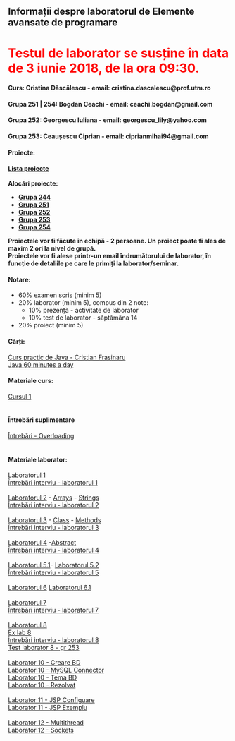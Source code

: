 <h2>Informații despre laboratorul de Elemente avansate de programare</h2>

<h1 style="color:red">Testul de laborator se susține în data de 3 iunie 2018, de la ora 09:30.</h1>

<h4>Curs: Cristina Dăscălescu - email: cristina.dascalescu@prof.utm.ro </h4>
<h4>Grupa 251 | 254: Bogdan Ceachi - email: ceachi.bogdan@gmail.com </h4>
<h4>Grupa 252: Georgescu Iuliana - email: georgescu_lily@yahoo.com</h4>
<h4>Grupa 253: Ceaușescu Ciprian - email: ciprianmihai94@gmail.com</h4>

<h4>Proiecte:<h4>
<a href="https://drive.google.com/open?id=1Kt9qCRwvrYQXA54aq1Qr8iGhAG5iEFZ3">Lista proiecte</a>
<br><br>
Alocări proiecte:
<ul>
  <li><a href="https://docs.google.com/spreadsheets/d/1-VADEOCn9KbVtdPTTleFuahrjygM4Q02G4ecJIdcmzU/edit?usp=sharing">Grupa 244</a></li>
  <li><a href="https://docs.google.com/spreadsheets/d/1Lrk-NpJYTuXVvljSDTsDo5lR6m5GbdQ2Jhki1ZbAz5g/edit?usp=sharing">Grupa 251</a></li>
  <li><a href="https://docs.google.com/spreadsheets/d/1fZPUEMvQ6Zkqf2rspggAn3y6JP8PHLVOvpAPTkGjCyU/edit?usp=sharing">Grupa 252</a></li>
  <li><a href="https://docs.google.com/spreadsheets/d/1R0NdpCb95gow3MWoj1bZtzeNibHvVCqEM5sLEpSYpiY/edit?usp=sharing">Grupa 253</a></li>
  <li><a href="https://docs.google.com/spreadsheets/d/1C8TuFUU7lvrkksjVtx3eFCaDKmbf1B6HitH3vKc68CA/edit?usp=sharing">Grupa 254</a></li>
</ul>
Proiectele vor fi făcute în echipă - 2 persoane. Un proiect poate fi ales de maxim 2 ori la nivel de grupă.
<br>
Proiectele vor fi alese printr-un email îndrumătorului de laborator, în funcție de detaliile pe care le primiți la laborator/seminar.

<h4>Notare: </h4>
<ul>
  <li>
    60% examen scris (minim 5)
  </li>
  <li>
    20% laborator (minim 5), compus din 2 note:
    <ul>
      <li>
        10% prezență - activitate de laborator
      </li>
      <li>
        10% test de laborator - săptămâna 14 
      </li>
    </ul>
  </li>
  <li>
    20% proiect (minim 5)
  </li>
</ul>

<h4>Cărți:</h4>
<a href="https://drive.google.com/open?id=1e90JGdGEBI2KYjV_h1zl8tfnL6htdtp4">Curs practic de Java - Cristian Frasinaru</a>
<br>
<a href="https://drive.google.com/open?id=1bBPcX7WCetT50s92ZYtT2Xw75FhRGvfn">Java 60 minutes a day</a>

<h4>Materiale curs:</h4>
<a href="https://drive.google.com/open?id=1hTeXLNuxGyJ5tJCdckLU873LstKLPh5m">Cursul 1</a>
<br><br>

<h4>Întrebări suplimentare</h4>
<a href="https://docs.google.com/forms/d/e/1FAIpQLSeK3HAfmM-eBQZHCYJA4cf6jH6IviBozaJMz1KRLa-4bGaoYA/viewform?c=0&w=1">Întrebări - Overloading</a>
<br><br>

<h4>Materiale laborator:</h4>
<a href="https://drive.google.com/open?id=1apQ2RT3WcmVsAjJSTEKA53JBlI250JQs">Laboratorul 1</a>
<br>
<a href="https://drive.google.com/file/d/1wyGt_G0ryDhpljvNLXJCrE_XSXgJANVa/view?usp=sharing">Întrebări interviu - laboratorul 1</a>
<br><br>
<a href="https://drive.google.com/open?id=1PRcvXPrL8lXGqBhBOGYqmYRWss981NnX">Laboratorul 2</a> - <a href="https://drive.google.com/open?id=1WHSFLirq3Y3jwgqA_kqaGeIUe3yTI9cH">Arrays</a> - <a href="https://drive.google.com/open?id=10B_DUvsCKxq1AQlU3p3pIr8n5-540yg5">Strings</a>
<br>
<a href="https://drive.google.com/open?id=1gRUu5kzKf94eB8oG4IfL0QQfuVaNYGIb">Întrebări interviu - laboratorul 2</a>
<br><br>
<a href="https://drive.google.com/open?id=1W2CR4j25cYytzo40fCUMdWQ2FrA2YP4R">Laboratorul 3</a> - <a href="https://drive.google.com/open?id=1XwqUVF3kKf0rp5oGo8i-NHo8Gz3iXsi5">Class</a> - <a href="https://drive.google.com/open?id=1LlaXeDWNv2DiNY1J2EJ1ukWCVAGVuQai">Methods</a>
<br>
<a href="https://drive.google.com/open?id=1dqVEXp5ZSpjLPu7upMPA8ng95q7j91v-">Întrebări interviu - laboratorul 3</a>
<br><br>
<a href="https://drive.google.com/open?id=15S8mtomC8v7OlYOfuBDY7ersD2dNGnwe">Laboratorul 4</a> -<a href="https://drive.google.com/open?id=1JcbvcyznVS6VZL5oI5O_3F5d1dTAQF2Q">Abstract</a>
<br>
<a href="https://drive.google.com/open?id=1-BJd6A0l6psshNkH9rj_U1RGASFd5UZN">Întrebări interviu - laboratorul 4</a>
<br><br>
<a href="https://drive.google.com/file/d/1wD03WMG5buVi6oyLyTPD7ycvEx3naN5T/view?usp=sharing">Laboratorul 5.1</a>- <a href="https://drive.google.com/open?id=1ElYhH0FpJYV1d-GnDzTxTRLH8CzKpzYf">Laboratorul 5.2</a>
<br>
<a href="https://drive.google.com/open?id=1X0Oy6Pm2p7KBmkfpku1IBbYtLYTfbL76">Întrebări interviu - laboratorul 5</a>
<br><br>
<a href="https://drive.google.com/open?id=1FT2My9cnmdSdCg0uz0DPLuUOSFIvFUVf">Laboratorul 6</a> <a href="https://drive.google.com/open?id=1NDEIJotoj68U40m308CNttcWTQAyIWr4">Laboratorul 6.1</a>
<br><br>
<a href="https://drive.google.com/open?id=1XvdQ0vc9VPnytArzsUnfvb0q538OIyG3">Laboratorul 7</a>
<br>
<a href="https://drive.google.com/open?id=1_TftYik84xw33spUBNHRr-RbIeEF0gSf">Întrebări interviu - laboratorul 7</a>
<br><br>
<a href="https://drive.google.com/open?id=1hwULiJmD4EZpq24wcfOsEecqHt8OG92M">Laboratorul 8</a>
<br>
<a href="https://drive.google.com/open?id=1T9w-YzzULPckuA8K5fhoUbOrj7KjbdBC">Ex lab 8</a>
<br>
<a href="https://drive.google.com/open?id=1EgGWSGdmPMKGza9Uio5O0CXq2ZeXiVoF">Întrebări interviu - laboratorul 8</a>
<br>
<a href="https://drive.google.com/open?id=1veoBpvxcy9exR9h-1rXjzAG1Te6RwoXQ">Test laborator 8 - gr 253</a>
<br>
<br>
<a href="https://drive.google.com/open?id=1h9g1qFMGopzSR2aQK7oRIW9q1y09LE4m">Laborator 10 - Creare BD</a>
<br>
<a href="https://drive.google.com/open?id=1Hlrm1uAjB2GpkyfYuqJRr1OxAdh8uYva">Laborator 10 - MySQL Connector</a>
<br>
<a href="https://drive.google.com/open?id=1UHj5CP5ZE50rxpQ0lvfBU0F60J1Swq-y">Laborator 10 - Tema BD</a>
<br>
<a href="https://drive.google.com/open?id=1eR3AC4DTmOhjBoxq0_8qVmI9dHPxjL6y">Laborator 10 - Rezolvat</a>
<br>
<br>
<a href="https://drive.google.com/open?id=19kRYAjnC4CGxMt_l1dhQsSeXP597cSCi">Laborator 11 - JSP Configuare</a>
<br>
<a href="https://drive.google.com/open?id=1KLt_SWzOYVA1BHMsRBUuBOdsAhsuzAEw">Laborator 11 - JSP Exemplu</a>
<br>
<br>
<a href="https://drive.google.com/open?id=1AtBqTCf1eIPPXdZpn4B5WrROAnEtWf07">Laborator 12 - Multithread</a>
<br>
<a href="https://drive.google.com/open?id=1kwP8MDJeWD7DzRJ1CbVfLRX-REe5xjpq">Laborator 12 - Sockets</a>
